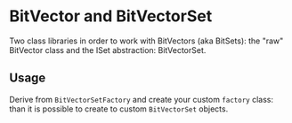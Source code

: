# BitVector and BitVectorSet
Two class libraries in order to work with BitVectors (aka BitSets): the "raw" BitVector class and the ISet abstraction: BitVectorSet.

## Usage
Derive from ``BitVectorSetFactory`` and create your custom ``factory`` class: than it is possible to create to custom ``BitVectorSet`` objects.